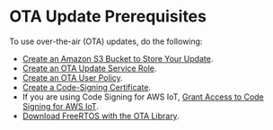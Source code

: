 # OTA Update Prerequisites<a name="ota-prereqs"></a>

To use over\-the\-air \(OTA\) updates, do the following:
+ [Create an Amazon S3 Bucket to Store Your Update](dg-ota-bucket.md)\.
+ [Create an OTA Update Service Role](create-service-role.md)\.
+ [Create an OTA User Policy](create-ota-user-policy.md)\.
+ [Create a Code\-Signing Certificate](ota-code-sign-cert.md)\.
+ If you are using Code Signing for AWS IoT, [Grant Access to Code Signing for AWS IoT](code-sign-policy.md)\.
+ [Download FreeRTOS with the OTA Library](ota-download-freertos.md)\.